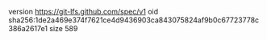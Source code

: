version https://git-lfs.github.com/spec/v1
oid sha256:1de2a469e374f7621ce4d9436903ca843075824af9b0c67723778c386a2617e1
size 589
